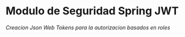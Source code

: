 # Modulo de Seguridad Spring JWT

_Creacion Json Web Tokens para la autorizacion basados en roles_


